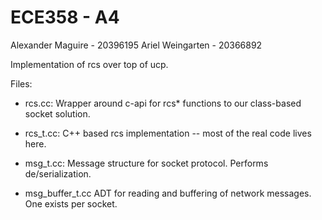 # ECE358 - A4

Alexander Maguire - 20396195
Ariel Weingarten  - 20366892


Implementation of rcs over top of ucp.

Files:

* rcs.cc:
    Wrapper around c-api for rcs* functions to our class-based socket solution.

* rcs_t.cc:
    C++ based rcs implementation -- most of the real code lives here.

* msg_t.cc:
    Message structure for socket protocol. Performs de/serialization.

* msg_buffer_t.cc
    ADT for reading and buffering of network messages. One exists per socket.

